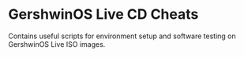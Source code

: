 # GershwinOS Live CD Cheats

Contains useful scripts for environment setup and software testing on GershwinOS Live ISO images.
